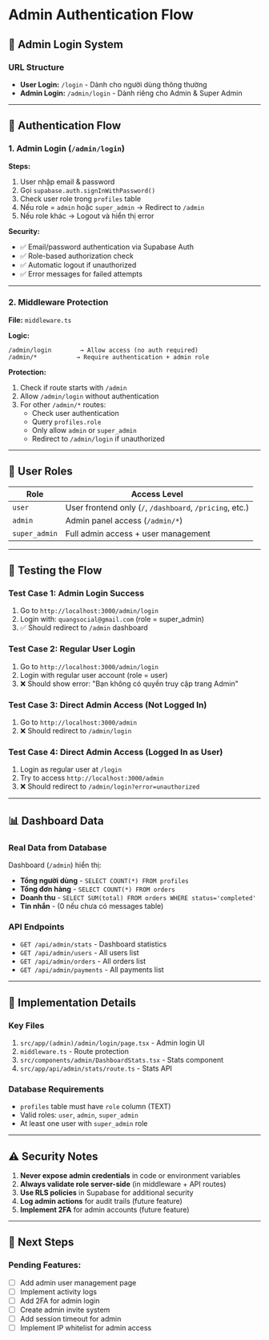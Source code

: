 # Admin Authentication Flow

## 🔐 Admin Login System

### URL Structure
- **User Login:** `/login` - Dành cho người dùng thông thường
- **Admin Login:** `/admin/login` - Dành riêng cho Admin & Super Admin

---

## 🔄 Authentication Flow

### 1. Admin Login (`/admin/login`)

**Steps:**
1. User nhập email & password
2. Gọi `supabase.auth.signInWithPassword()`
3. Check user role trong `profiles` table
4. Nếu role = `admin` hoặc `super_admin` → Redirect to `/admin`
5. Nếu role khác → Logout và hiển thị error

**Security:**
- ✅ Email/password authentication via Supabase Auth
- ✅ Role-based authorization check
- ✅ Automatic logout if unauthorized
- ✅ Error messages for failed attempts

---

### 2. Middleware Protection

**File:** `middleware.ts`

**Logic:**
```
/admin/login        → Allow access (no auth required)
/admin/*           → Require authentication + admin role
```

**Protection:**
1. Check if route starts with `/admin`
2. Allow `/admin/login` without authentication
3. For other `/admin/*` routes:
   - Check user authentication
   - Query `profiles.role`
   - Only allow `admin` or `super_admin`
   - Redirect to `/admin/login` if unauthorized

---

## 👥 User Roles

| Role | Access Level |
|------|-------------|
| `user` | User frontend only (`/`, `/dashboard`, `/pricing`, etc.) |
| `admin` | Admin panel access (`/admin/*`) |
| `super_admin` | Full admin access + user management |

---

## 🚀 Testing the Flow

### Test Case 1: Admin Login Success
1. Go to `http://localhost:3000/admin/login`
2. Login with: `quangsocial@gmail.com` (role = super_admin)
3. ✅ Should redirect to `/admin` dashboard

### Test Case 2: Regular User Login
1. Go to `http://localhost:3000/admin/login`
2. Login with regular user account (role = user)
3. ❌ Should show error: "Bạn không có quyền truy cập trang Admin"

### Test Case 3: Direct Admin Access (Not Logged In)
1. Go to `http://localhost:3000/admin`
2. ❌ Should redirect to `/admin/login`

### Test Case 4: Direct Admin Access (Logged In as User)
1. Login as regular user at `/login`
2. Try to access `http://localhost:3000/admin`
3. ❌ Should redirect to `/admin/login?error=unauthorized`

---

## 📊 Dashboard Data

### Real Data from Database
Dashboard (`/admin`) hiển thị:
- **Tổng người dùng** - `SELECT COUNT(*) FROM profiles`
- **Tổng đơn hàng** - `SELECT COUNT(*) FROM orders`
- **Doanh thu** - `SELECT SUM(total) FROM orders WHERE status='completed'`
- **Tin nhắn** - (0 nếu chưa có messages table)

### API Endpoints
- `GET /api/admin/stats` - Dashboard statistics
- `GET /api/admin/users` - All users list
- `GET /api/admin/orders` - All orders list
- `GET /api/admin/payments` - All payments list

---

## 🔧 Implementation Details

### Key Files
1. `src/app/(admin)/admin/login/page.tsx` - Admin login UI
2. `middleware.ts` - Route protection
3. `src/components/admin/DashboardStats.tsx` - Stats component
4. `src/app/api/admin/stats/route.ts` - Stats API

### Database Requirements
- `profiles` table must have `role` column (TEXT)
- Valid roles: `user`, `admin`, `super_admin`
- At least one user with `super_admin` role

---

## ⚠️ Security Notes

1. **Never expose admin credentials** in code or environment variables
2. **Always validate role server-side** (in middleware + API routes)
3. **Use RLS policies** in Supabase for additional security
4. **Log admin actions** for audit trails (future feature)
5. **Implement 2FA** for admin accounts (future feature)

---

## 🎯 Next Steps

### Pending Features:
- [ ] Add admin user management page
- [ ] Implement activity logs
- [ ] Add 2FA for admin login
- [ ] Create admin invite system
- [ ] Add session timeout for admin
- [ ] Implement IP whitelist for admin access
